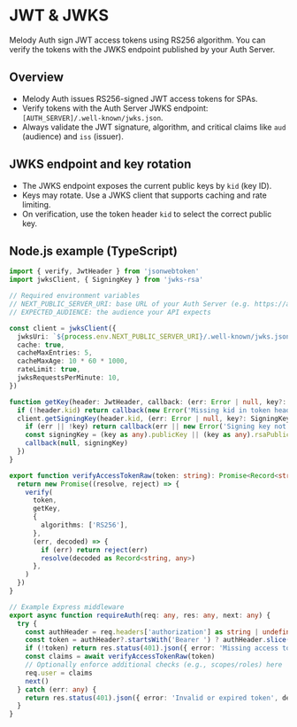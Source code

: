 # JWT & JWKS

Melody Auth sign JWT access tokens using RS256 algorithm. You can verify the tokens with the JWKS endpoint published by your Auth Server.

## Overview

- Melody Auth issues RS256-signed JWT access tokens for SPAs.
- Verify tokens with the Auth Server JWKS endpoint: `[AUTH_SERVER]/.well-known/jwks.json`.
- Always validate the JWT signature, algorithm, and critical claims like `aud` (audience) and `iss` (issuer).

## JWKS endpoint and key rotation

- The JWKS endpoint exposes the current public keys by `kid` (key ID).
- Keys may rotate. Use a JWKS client that supports caching and rate limiting.
- On verification, use the token header `kid` to select the correct public key.

## Node.js example (TypeScript)

```ts
import { verify, JwtHeader } from 'jsonwebtoken'
import jwksClient, { SigningKey } from 'jwks-rsa'

// Required environment variables
// NEXT_PUBLIC_SERVER_URI: base URL of your Auth Server (e.g. https://auth-server.example.com)
// EXPECTED_AUDIENCE: the audience your API expects

const client = jwksClient({
  jwksUri: `${process.env.NEXT_PUBLIC_SERVER_URI}/.well-known/jwks.json`,
  cache: true,
  cacheMaxEntries: 5,
  cacheMaxAge: 10 * 60 * 1000,
  rateLimit: true,
  jwksRequestsPerMinute: 10,
})

function getKey(header: JwtHeader, callback: (err: Error | null, key?: string) => void) {
  if (!header.kid) return callback(new Error('Missing kid in token header'))
  client.getSigningKey(header.kid, (err: Error | null, key?: SigningKey) => {
    if (err || !key) return callback(err || new Error('Signing key not found'))
    const signingKey = (key as any).publicKey || (key as any).rsaPublicKey
    callback(null, signingKey)
  })
}

export function verifyAccessTokenRaw(token: string): Promise<Record<string, any>> {
  return new Promise((resolve, reject) => {
    verify(
      token,
      getKey,
      {
        algorithms: ['RS256'],
      },
      (err, decoded) => {
        if (err) return reject(err)
        resolve(decoded as Record<string, any>)
      },
    )
  })
}

// Example Express middleware
export async function requireAuth(req: any, res: any, next: any) {
  try {
    const authHeader = req.headers['authorization'] as string | undefined
    const token = authHeader?.startsWith('Bearer ') ? authHeader.slice(7) : undefined
    if (!token) return res.status(401).json({ error: 'Missing access token' })
    const claims = await verifyAccessTokenRaw(token)
    // Optionally enforce additional checks (e.g., scopes/roles) here
    req.user = claims
    next()
  } catch (err: any) {
    return res.status(401).json({ error: 'Invalid or expired token', details: err?.message })
  }
}
```
